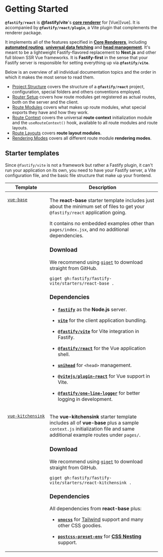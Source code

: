 <!--@include: ../guide/parts/links.md-->

# Getting Started

**`@fastify/react`** is **@fastify/vite**'s [**core renderer**](/guide/core-renderers) for [Vue][vue]. It is accompanied by **`@fastify/react/plugin`**, a Vite plugin that complements the renderer package.

It implements all of the features specified in [**Core Renderers**](/guide/core-renderers), including [**automated routing**](/vue/router-setup), [**universal data fetching**](/vue/route-modules#data-fetching) and [**head management**](/vue/route-modules#page-metadata). It's meant to be a lightweight Fastify-flavored replacement to **Next.js** and other full blown SSR Vue frameworks. It is **Fastify-first** in the sense that your Fastify server is responsible for setting everything up via **`@fastify/vite`**.

Below is an overview of all individual documentation topics and the order in which it makes the most sense to read them.

- [Project Structure](/vue/project-structure) covers the structure of a **`@fastify/react`** project, configuration, special folders and others conventions employed.
- [Router Setup](/vue/router-setup) covers how route modules get registered as actual routes, both on the server and the client.
- [Route Modules](/vue/route-modules) covers what makes up route modules, what special exports they have and how they work. 
- [Route Context](/vue/route-context) covers the universal **route context** initialization module and the `useRouteContext()` hook, available to all route modules and route layouts.
- [Route Layouts](/vue/route-layouts) covers **route layout modules**.
- [Rendering Modes](/vue/rendering-modes) covers all different route module **rendering modes**.

## Starter templates

Since `@fastify/vite` is not a framework but rather a Fastify plugin, it can't run your application on its own, you need to have your Fastify server, a Vite configuration file, and the basic file structure that make up your frontend.

<table>
<thead>
<tr>
<th>Template</th>
<th>Description</th>
</tr>
</thead>
<tbody>
<tr>
<td valign=top>

<a href="https://github.com/fastify/fastify-vite/tree/dev/starters/vue-base" target="_blank" rel="noreferrer"><code style="white-space: nowrap;">vue-base</code></a>


</td>
<td>

The **react-base** starter template includes just about the minimum set of files to get your `@fastify/react` application going. 

It contains no embedded examples other than `pages/index.jsx`, and no additional dependencies.

### Download

We recommend using [`giget`](https://github.com/unjs/giget) to download straight from GitHub.

`giget gh:fastify/fastify-vite/starters/react-base .`

### Dependencies

- [**`fastify`**](https://github.com/fastify/fastify) as the **Node.js** server.

- [**`vite`**](https://vitejs.dev/) for the client application bundling.

- [**`@fastify/vite`**](https://github.com/fastify/fastify-vite) for Vite integration in Fastify.

- [**`@fastify/react`**](https://github.com/fastify/fastify-vite/tree/dev/packages/fastify-vue) for the Vue application shell.

- [**`unihead`**](https://github.com/galvez/unihead) for `<head>` management.

- [**`@vitejs/plugin-react`**](https://github.com/vitejs/vite-plugin-react) for Vue support in Vite.

- [**`@fastify/one-line-logger`**](https://github.com/fastify/one-line-logger) for better logging in development.

</td>
</tr>
<tr>
<td valign=top>

<a href="https://github.com/fastify/fastify-vite/tree/dev/starters/vue-kitchensink" target="_blank" rel="noreferrer"><code style="white-space: nowrap;">vue-kitchensink</code></a>

</td>
<td>

The **vue-kitchensink** starter template includes all of **vue-base** plus a sample `context.js` initialization file and same additional example routes under `pages/`.


### Download

We recommend using [`giget`](https://github.com/unjs/giget) to download straight from GitHub.

`giget gh:fastify/fastify-vite/starters/react-kitchensink .`

### Dependencies

All dependencies from **react-base** plus:

- [**`unocss`**](https://github.com/unocss/unocss) for [Tailwind](https://unocss.dev/presets/wind) support and many other CSS goodies.

- [**`postcss-preset-env`**](https://www.npmjs.com/package/postcss-preset-env) for [**CSS Nesting**](https://www.w3.org/TR/css-nesting-1/) support.

</td>
</tr>
</tbody>
</table>

